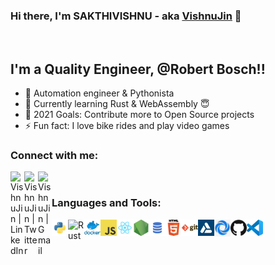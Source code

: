### Hi there, I'm SAKTHIVISHNU - aka [VishnuJin][linkedin] 👋

<br />

## I'm a Quality Engineer, @Robert Bosch!!

- 🔭 Automation engineer & Pythonista
- 🌱 Currently learning Rust & WebAssembly 😇
- 🥅 2021 Goals: Contribute more to Open Source projects
- ⚡ Fun fact: I love bike rides and play video games


### Connect with me:

[<img align="left" alt="VishnuJin | LinkedIn" width="22px" src="https://img.icons8.com/fluency/48/000000/linkedin.png" />][linkedin]
[<img align="left" alt="VishnuJin | Twitter" width="22px" src="https://img.icons8.com/color/50/000000/twitter--v2.png" />][twitter]
[<img align="left" alt="VishnuJin | Gmail" width="22px" src="https://img.icons8.com/fluency/48/000000/gmail-new.png" />][gmail]

<br />

### Languages and Tools:


<img align="left" alt="Python" width="26px" src="https://raw.githubusercontent.com/github/explore/80688e429a7d4ef2fca1e82350fe8e3517d3494d/topics/python/python.png" />
<img align="left" alt="Rust" width="26px" src="http://rust-lang.org/logos/rust-logo-blk.svg" />
<img align="left" alt="Docker" width="26px" src="https://raw.githubusercontent.com/github/explore/80688e429a7d4ef2fca1e82350fe8e3517d3494d/topics/docker/docker.png" />

<img align="left" alt="JavaScript" width="26px" src="https://raw.githubusercontent.com/github/explore/80688e429a7d4ef2fca1e82350fe8e3517d3494d/topics/javascript/javascript.png" />
<img align="left" alt="React" width="26px" src="https://raw.githubusercontent.com/github/explore/80688e429a7d4ef2fca1e82350fe8e3517d3494d/topics/react/react.png" />
<img align="left" alt="Node.js" width="26px" src="https://raw.githubusercontent.com/github/explore/80688e429a7d4ef2fca1e82350fe8e3517d3494d/topics/nodejs/nodejs.png" />
<img align="left" alt="SQL" width="26px" src="https://raw.githubusercontent.com/github/explore/80688e429a7d4ef2fca1e82350fe8e3517d3494d/topics/sql/sql.png" />
<img align="left" alt="HTML5" width="26px" src="https://raw.githubusercontent.com/github/explore/80688e429a7d4ef2fca1e82350fe8e3517d3494d/topics/html/html.png" />
<img align="left" alt="Git" width="26px" src="https://raw.githubusercontent.com/github/explore/80688e429a7d4ef2fca1e82350fe8e3517d3494d/topics/git/git.png" />
<img align="left" alt="UFT" width="26px" src="./uft.png" />
<img align="left" alt="ALM" width="26px" src="./Alm.png" />
<img align="left" alt="GitHub" width="26px" src="https://raw.githubusercontent.com/github/explore/78df643247d429f6cc873026c0622819ad797942/topics/github/github.png" />
<img align="left" alt="Visual Studio Code" width="26px" src="https://raw.githubusercontent.com/github/explore/80688e429a7d4ef2fca1e82350fe8e3517d3494d/topics/visual-studio-code/visual-studio-code.png" />
<br />
<br />


[gmail]: artharpain143@gmail.com
[twitter]: https://twitter.com/vishnu_jin
[linkedin]: www.linkedin.com/in/vishnujin

